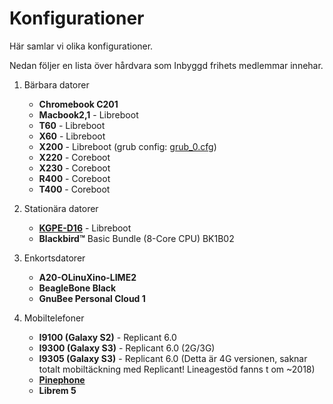 # Konfigurationer

Här samlar vi olika konfigurationer.

Nedan följer en lista över hårdvara som Inbyggd frihets medlemmar innehar.

 1. Bärbara datorer
     * **Chromebook C201**
     * **Macbook2,1** - Libreboot
     * **T60** - Libreboot
     * **X60** - Libreboot
     * **X200** - Libreboot (grub config: [grub_0.cfg](resources/grub_x200_2019.cfg))
     * **X220** - Coreboot
     * **X230** - Coreboot
     * **R400** - Coreboot
     * **T400** - Coreboot

 2. Stationära datorer
     * [**KGPE-D16**](guider.md#our-tested-systems) - Libreboot
     * **Blackbird™** Basic Bundle (8-Core CPU) BK1B02


 3. Enkortsdatorer
     * **A20-OLinuXino-LIME2**
     * **BeagleBone Black**
     * **GnuBee Personal Cloud 1**

 4. Mobiltelefoner
     * **I9100 (Galaxy S2)** - Replicant 6.0
     * **I9300 (Galaxy S3)** - Replicant 6.0 (2G/3G)
     * **I9305 (Galaxy S3)** - Replicant 6.0 (Detta är 4G versionen, saknar totalt mobiltäckning med Replicant! Lineagestöd fanns t om ~2018)
     * [**Pinephone**](https://github.com/Eliot-Roxbergh/notes_pinephone)
     * **Librem 5**

